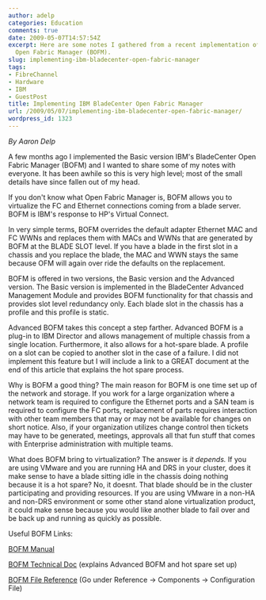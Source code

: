 ```yaml
---
author: adelp
categories: Education
comments: true
date: 2009-05-07T14:57:54Z
excerpt: Here are some notes I gathered from a recent implementation of IBM's BladeCenter
  Open Fabric Manager (BOFM).
slug: implementing-ibm-bladecenter-open-fabric-manager
tags:
- FibreChannel
- Hardware
- IBM
- GuestPost
title: Implementing IBM BladeCenter Open Fabric Manager
url: /2009/05/07/implementing-ibm-bladecenter-open-fabric-manager/
wordpress_id: 1323
---
```


_By Aaron Delp_

A few months ago I implemented the Basic version IBM's BladeCenter Open Fabric Manager (BOFM) and I wanted to share some of my notes with everyone. It has been awhile so this is very high level; most of the small details have since fallen out of my head.

If you don't know what Open Fabric Manager is, BOFM allows you to virtualize the FC and Ethernet connections coming from a blade server. BOFM is IBM's response to HP's Virtual Connect.

In very simple terms, BOFM overrides the default adapter Ethernet MAC and FC WWNs and replaces them with MACs and WWNs that are generated by BOFM at the BLADE SLOT level. If you have a blade in the first slot in a chassis and you replace the blade, the MAC and WWN stays the same because OFM will again over ride the defaults on the replacement.

BOFM is offered in two versions, the Basic version and the Advanced version. The Basic version is implemented in the BladeCenter Advanced Management Module and provides BOFM functionality for that chassis and provides slot level redundancy only. Each blade slot in the chassis has a profile and this profile is static.

Advanced BOFM takes this concept a step farther. Advanced BOFM is a plug-in to IBM Director and allows management of multiple chassis from a single location. Furthermore, it also allows for a hot-spare blade. A profile on a slot can be copied to another slot in the case of a failure. I did not implement this feature but I will include a link to a GREAT document at the end of this article that explains the hot spare process.

Why is BOFM a good thing? The main reason for BOFM is one time set up of the network and storage. If you work for a large organization where a network team is required to configure the Ethernet ports and a SAN team is required to configure the FC ports, replacement of parts requires interaction with other team members that may or may not be available for changes on short notice. Also, if your organization utilizes change control then tickets may have to be generated, meetings, approvals all that fun stuff that comes with Enterprise administration with multiple teams.

What does BOFM bring to virtualization? The answer is _it depends._ If you are using VMware and you are running HA and DRS in your cluster, does it make sense to have a blade sitting idle in the chassis doing nothing because it is a hot spare? No, it doesnt. That blade should be in the cluster participating and providing resources. If you are using VMware in a non-HA and non-DRS environment or some other stand alone virtualization product, it could make sense because you would like another blade to fail over and be back up and running as quickly as possible.

Useful BOFM Links:

[BOFM Manual](http://publib.boulder.ibm.com/infocenter/eserver/v1r2/topic/bofm_1.00/btp0_bofm_users_doc.pdf)

[BOFM Technical Doc](http://www-03.ibm.com/support/techdocs/atsmastr.nsf/5cb5ed706d254a8186256c71006d2e0a/94f0a6bfe1388c8a8625746400210d37/$FILE/bladecenter_open_fabric_manager-techdoc-v1.pdf) (explains Advanced BOFM and hot spare set up)

[BOFM File Reference](http://publib.boulder.ibm.com/infocenter/eserver/v1r2/index.jsp?topic=/bofm_1.00/btp0_bofm_main.html) (Go under Reference -> Components -> Configuration File)
